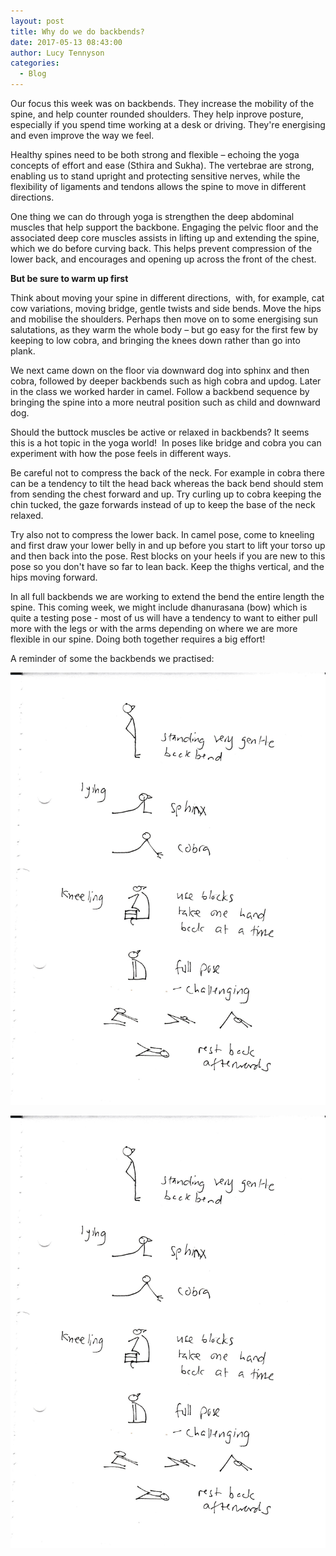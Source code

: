 ```yaml
---
layout: post
title: Why do we do backbends?
date: 2017-05-13 08:43:00
author: Lucy Tennyson
categories:
  - Blog
---
```



Our focus this week was on backbends. They increase the mobility of the spine, and help counter rounded shoulders. They help inprove posture, especially if you spend time working at a desk or driving. They're energising and even improve the way we feel.

Healthy spines need to be both strong and flexible – echoing the yoga concepts of effort and ease (Sthira and Sukha). The vertebrae are strong, enabling us to stand upright and protecting sensitive nerves, while the flexibility of ligaments and tendons allows the spine to move in different directions.

One thing we can do through yoga is strengthen the deep abdominal muscles that help support the backbone. Engaging the pelvic floor and the associated deep core muscles assists in lifting up and extending the spine, which we do before curving back. This helps prevent compression of the lower back, and encourages and opening up across the front of the chest.

**But be sure to warm up first**

Think about moving your spine in different directions,&nbsp; with, for example, cat cow variations, moving bridge, gentle twists and side bends. Move the hips and mobilise the shoulders. Perhaps then move on to some energising sun salutations, as they warm the whole body – but go easy for the first few by keeping to low cobra, and bringing the knees down rather than go into plank.

We next came down on the floor via downward dog into sphinx and then cobra, followed by deeper backbends such as high cobra and updog. Later in the class we worked harder in camel. Follow a backbend sequence by bringing the spine into a more neutral position such as child and downward dog.

Should the buttock muscles be active or relaxed in backbends? It seems this is a hot topic in the yoga world!&nbsp; In poses like bridge and cobra you can experiment with how the pose feels in different ways.

Be careful not to compress the back of the neck. For example in cobra there can be a tendency to tilt the head back whereas the back bend should stem from sending the chest forward and up. Try curling up to cobra keeping the chin tucked, the gaze forwards instead of up to keep the base of the neck relaxed.

Try also not to compress the lower back. In camel pose, come to kneeling and first draw your lower belly in and up before you start to lift your torso up and then back into the pose. Rest blocks on your heels if you are new to this pose so you don't have so far to lean back. Keep the thighs vertical, and the hips moving forward.

In all full backbends we are working to extend the bend the entire length the spine. This coming week, we might include dhanurasana (bow) which is quite a testing pose - most of us will have a tendency to want to either pull more with the legs or with the arms depending on where we are more flexible in our spine. Doing both together requires a big effort!

A reminder of some the backbends we practised:

![](/uploads/versions/yogablog13may---x----1808-2480x---.jpg)

![](/uploads/versions/yogablog13may---x----1808-2480x---.jpg)